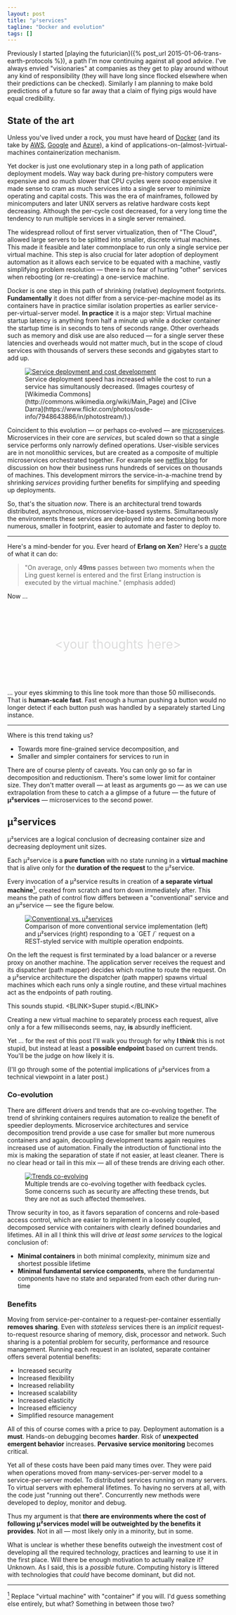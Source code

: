 ```yaml
---
layout: post
title: "µ²services"
tagline: "Docker and evolution"
tags: []
---
```


Previously I started [playing the futurician]({% post_url 2015-01-06-trans-earth-protocols %}), a path I'm now continuing against all good advice. I've always envied "visionaries" at companies as they get to play around without any kind of responsibility (they will have long since flocked elsewhere when their predictions can be checked). Similarly I am planning to make bold predictions of a future so far away that a claim of flying pigs would have equal credibility.

## State of the art

Unless you've lived under a rock, you must have heard of
[Docker](https://www.docker.com/) (and its take by
[AWS](http://aws.amazon.com/ecs/),
[Google](https://cloud.google.com/compute/docs/containers) and
[Azure](http://news.microsoft.com/2014/10/15/dockerpr/)), a kind of
applications-on-(almost-)virtual-machines containerization mechanism.

Yet docker is just one evolutionary step in a long path of application
deployment models. Way way back during pre-history computers were
expensive and *so* much slower that CPU cycles were *soooo* expensive
it made sense to cram as much services into a single server to
minimize operating and capital costs. This was the era of mainframes,
followed by minicomputers and later UNIX servers as relative hardware
costs kept decreasing. Although the per-cycle cost decreased, for a
very long time the tendency to run multiple services in a single
server remained.

The widespread rollout of first server virtualization, then of "The
Cloud", allowed large servers to be splitted into smaller, discrete
virtual machines. This made it feasible and later commonplace to run
only a single service per virtual machine. This step is also crucial
for later adoption of deployment automation as it allows each service
to be equated with a machine, vastly simplifying problem resolution —
there is no fear of hurting "other" services when rebooting (or
re-creating) a one-service machine.

Docker is one step in this path of shrinking (relative) deployment
footprints. **Fundamentally** it does not differ from a
service-per-machine model as its containers have in practice similar
isolation properties as earlier service-per-virtual-server model. **In
practice** it is a major step: Virtual machine startup latency is
anything from half a minute up while a docker container the startup
time is in seconds to tens of seconds range. Other overheads such as
memory and disk use are also reduced — for a single server these
latencies and overheads would not matter much, but in the scope of
cloud services with thousands of servers these seconds and gigabytes
start to add up.

<figure> <a href="/assets/posts/mainframe-to-cloud.png"><img
src="/assets/posts/mainframe-to-cloud.png" alt="Service deployment and
cost development"></a>

<figcaption>Service deployment speed has increased while the cost to
run a service has simultanously decreased. (Images courtesy of [Wikimedia
Commons](http://commons.wikimedia.org/wiki/Main_Page) and
[Clive
Darra](https://www.flickr.com/photos/osde-info/7948643886/in/photostream/).)
</figcaption>

</figure>

Coincident to this evolution — or perhaps co-evolved — are
[microservices](http://www.infoq.com/interviews/adrian-cockcroft-microservices-devops). Microservices
in their core are *services*, but scaled down so that a single service
performs only narrowly defined operations. User-visible services are
in not monolithic services, but are created as a composite of multiple
microservices orchestrated together. For example see
[netflix blog](http://techblog.netflix.com/2012/06/netflix-operations-part-i-going.html)
for discussion on how their business runs hundreds of services on
thousands of machines. This development mirrors the
service-in-a-machine trend by shrinking *services* providing further
benefits for simplifying and speeding up deployments.

So, that's the situation *now*. There is an architectural trend
towards distributed, asynchronous, microservice-based
systems. Simultaneously the environments these services are deployed
into are becoming both more numerous, smaller in footprint, easier to
automate and faster to deploy to.

----

Here's a mind-bender for you. Ever heard of **Erlang on Xen**? Here's
a [quote](http://erlangonxen.org/test/latency) of what it can do:

> "On average, only **49ms** passes between two moments when the Ling
> guest kernel is entered and the first Erlang instruction is executed
> by the virtual machine." (emphasis added)

Now …

<div style="margin: 3em 0; text-align: center; font-size: 200%; color:#ddd;">
&lt;your thoughts here&gt;
</div>

… your eyes skimming to this line took more than those 50
milliseconds. That is **human-scale fast**. Fast enough a human
pushing a button would no longer detect if each button push was
handled by a separately started Ling instance.

----

Where is this trend taking us?

* Towards more fine-grained service decomposition, and
* Smaller and simpler containers for services to run in

There are of course plenty of caveats. You can only go so far in
decomposition and reductionism. There's some lower limit for container
size. They don't matter overall — at least as arguments go — as we can
use extrapolation from these to catch a a glimpse of a future — the
future of **µ²services** — microservices to the second power.

## µ²services

µ²services are a logical conclusion of decreasing container size and
decreasing deployment unit sizes.

Each µ²service is a **pure function** with no state running in a
**virtual machine** that is alive only for the **duration of the
request** to the µ²service.

Every invocation of a µ²service results in creation of **a separate
virtual machine**<a name="1back">[<sup>1</sup>](#1)</a>, created from
scratch and torn down immediately after. This means the path of control
flow differs between a "conventional" service and an µ²service — see
the figure below.

<figure> <a href="/assets/posts/uuservices-comparison.svg"><img
src="/assets/posts/uuservices-comparison.svg" alt="Conventional
vs. µ²services"></a>

<figcaption>Comparison of more conventional service implementation
(left) and µ²services (right) responding to a `GET /` request
on a REST-styled service with multiple operation
endpoints.
</figcaption> </figure>

On the left the request is first terminated by a load balancer or a
reverse proxy on another machine. The application server receives the
request and its dispatcher (path mapper) decides which routine to
route the request. On a µ²service architecture the dispatcher (path
mapper) spawns virtual machines which each runs only a single routine,
and these virtual machines act as the endpoints of path routing.

This sounds stupid. &lt;BLINK&gt;Super stupid.&lt;/BLINK&gt;

Creating a new virtual machine to separately process each request,
alive only a for a few milliseconds seems, nay, **is** absurdly
inefficient.

Yet … for the rest of this post I'll walk you through for why **I
think** this is not stupid, but instead at least a **possible
endpoint** based on current trends. You'll be the judge on how likely
it is.

(I'll go through some of the potential implications of µ²services from
a technical viewpoint in a later post.)

### Co-evolution

There are different drivers and trends that are co-evolving
together. The trend of shrinking containers requires automation to
realize the benefit of speedier deployments. Microservice
architectures and service decomposition trend provide a use case for
smaller but more numerous containers and again, decoupling development
teams again requires increased use of automation. Finally the
introduction of functional into the mix is making the separation of
state if not easier, at least cleaner. There is no clear head or tail
in this mix — all of these trends are driving each other.

<figure> <a href="/assets/posts/uuservices-drivers.svg"><img
src="/assets/posts/uuservices-drivers.svg" alt="Trends
co-evolving"></a>

<figcaption>Multiple trends are co-evolving together with feedback
cycles. Some concerns such as security are affecting these trends, but
they are not as such affected themselves.
</figcaption> </figure>

Throw security in too, as it favors separation of concerns and
role-based access control, which are easier to implement in a loosely
coupled, decomposed service with containers with clearly defined
boundaries and lifetimes. All in all I think this will drive *at least
some services* to the logical conclusion of:

* **Minimal containers** in both minimal complexity, minimum size and
  shortest possible lifetime
* **Minimal fundamental service components**, where the fundamental
  components have no state and separated from each other during
  run-time

### Benefits

Moving from service-per-container to a request-per-container
essentially **removes sharing**. Even with *stateless* services there
is an *implicit* request-to-request resource sharing of memory, disk,
processor and network. Such sharing is a potential problem for
security, performance and resource management. Running each request in
an isolated, separate container offers several potential benefits:

* Increased security
* Increased flexibility
* Increased reliability
* Increased scalability
* Increased elasticity
* Increased efficiency
* Simplified resource management

All of this of course comes with a price to pay. Deployment automation
is a **must**. Hands-on debugging becomes **harder**. Risk of
**unexpected emergent behavior** increases. **Pervasive service
monitoring** becomes critical.

Yet all of these costs have been paid many times over. They were paid
when operations moved from many-services-per-server model to a
service-per-server model. To distributed services running on many
servers. To virtual servers with ephemeral lifetimes. To having no
servers at all, with the code just "running out there". Concurrently
new methods were developed to deploy, monitor and debug.

Thus my argument is that **there are environments where the cost of
following µ²services model will be outweighted by the benefits it
provides**. Not in all — most likely only in a minority, but in some.

What is unclear is whether these benefits outweigh the investment cost
of developing all the required technology, practices and learning to
use it in the first place. Will there be enough motivation to actually
realize it? Unknown. As I said, this is a *possible* future. Computing
history is littered with technologies that *could* have become
dominant, but did not.

----

<a name="1">[<sup>1</sup>](#1back)</a> Replace "virtual machine" with
"container" if you will. I'd guess something else entirely, but what?
Something in between those two?
